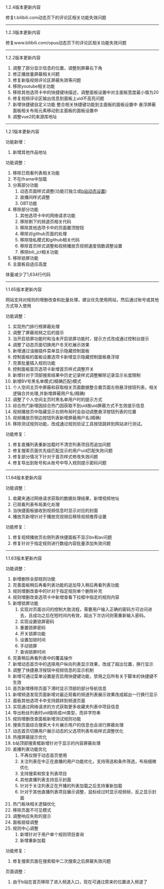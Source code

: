1.2.4版本更新内容

修复t.bilibili.com动态页下的评论区相关功能失效问题
<hr>
1.2.3版本更新内容

修复www.bilibili.com/opus动态页下的评论区相关功能失效问题
<hr>
1.2.2版本更新内容

1. 调整了部分显示信息的位置，调整到屏幕右下角
2. 修正播放量屏蔽相关问题
3. 修复新版视频评论区屏蔽失效等问题
4. 移除youtube相关功能
5. 移除其他选项卡中的快捷键块描述，调整面板设置中对主面板宽度最小值为20
6. 修复视频评论区输出信息到面板上uid不高亮问题
7. 新增快捷键自定义功能
   整合相关快捷键功能到主面板的面板设置中
   悬浮屏蔽面板相关布局元素移动到主面板的面板设置中
8. 调整vue2的来源库地址

<hr>
1.2.1版本更新内容

功能新增：

1. 新增其他作品地址

功能调整：

1. 移除已观看列表相关功能
2. 不在iframe中加载
3. 分离部分功能
    1. 动态页面样式调整(功能已独立成[b站动态设置](https://greasyfork.org/zh-CN/scripts/489577))
    2. 直播间样式调整
    3. GBT功能
4. 移除部分功能
    1. 其他选项卡中的网络请求功能
    2. 移除剩下的频道页相关代码
    3. 移除其他选项卡中的页面置顶按钮
    4. 移除对github页面的处理
    5. 移除隐私模式和github相关代码
    6. 移除首页样式调整和视频播放页视频速度倍数调整设置
    7. 移除bili_jct相关功能
5. 移除锁屏功能
6. 主面板自适应高度

体量减少了1,634行代码
<hr>
1.1.65版本更新内容

网站支持对规则的增删改查和批量处理，建议优先使用网站，然后通过账号或其他方式导入使用

功能调整：

1. 实现热门排行榜屏蔽处理
2. 调整了屏蔽视频之后的提示
3. 当开启锁屏功能时和当未开启锁屏功能时，提示方式改成通过控制台提示
4. 调整了动态页面切换用户冬天栏展示效果
5. 新增通过油猴插件菜单显示隐藏控制面板
6. 控制面板的面板设置选项卡新增显示隐藏控制面板悬浮球
7. 完善批量插入规则功能
8. 控制面板首页选项卡新增首页样式调整开关
9. 新增针对于顶部搜索结果中历史记录样式调整解除记录显示长度限制
10. 新增BV号黑名单模式(精确匹配)模式
11. 个人空间主页中屏蔽和获取相关页面数据整合置页面左侧悬浮按钮列表，相关逻辑合并处理,并新增屏蔽用户名(精确)
12. 调整了个人空间主页时黑名单用户时的提示方式
13. 综合热门新增因综合热门因获取不到uid故uid屏蔽方式不生效提示信息
14. 视频播放页中隐藏显示右侧布局时会自动调整悬浮按钮列表的位置
15. 视频播放页侧边按钮列表新增屏蔽用户名(精确)
16. 移除测试规则功能，改成通过规则验证工具按钮跳转到网站进行测试。

功能修复：

1. 修复直播列表重新加载时不清空列表项目而追加问题
2. 修复搜索页面优先级匹配显示的用户uid匹配失败问题
3. 修复部分情况下针对于首页样式修改失效问题
4. 修复导出到账号和从账号中导入规则提示密码问题
<hr>
1.1.64版本更新内容

功能调整：

1. 收藏夹通过网络请求获取的数据处理结果，新增视频地址
2. 已观看列表布局美化处理
3. 当快捷面板接收到视频信息时显示对应的封面
4. 播放页新增针对于播放完视频后移除视频推荐设置

功能修复：

1. 修复视频播放页右侧列表快捷面板不显示bv和av问题
2. 修复针对于指定规则进行数组内容批量添加失效问题
<hr>
1.1.63版本更新内容

功能调整：

1. 新增删除全部规则功能
2. 完善面板稍后再看列表功能的追加导入稍后再看列表功能
3. 规则增删改查中的针对于指定规则单个删除补充
4. 规则增删改查选项卡中新增查看下拉框中指定的规则内容
5. 新增锁屏功能
    1. 实现对页面访问的控制大致流程，需要用户输入正确的密码方可访问进去，且成功之后在短时间内有效，超出下次访问则需重新输入密码。
    2. 实现设置锁屏密码
    3. 重置锁屏密码
    4. 开关锁屏功能
    5. 设置加锁时间
    6. 手动锁屏
    7. 查询锁屏时间
6. 完善稍后再看列表中的覆盖操作
7. 新增动态首页中的选择用户纵向列表显示效果，改成了超出位置，换行显示
8. 调整了快捷悬浮按钮中视频信息的显示机制
9. 新增可通过菜单设置是否启用快捷键功能，禁用之后所有关于脚本的快捷键不生效
10. 首页新增移除页面下滑时显示顶部的部分导航信息
11. 新增频道发现页面新增对最近观看的频道列表展示效果改成超出一行换行显示
12. 面板其他选项卡中支持跳转到频道页面
13. 实现通过网络请求的方式获取更多收藏夹列表中项目信息
14. 导出粉丝列表时uid值转成int类型，而非字符串
15. 规则增删改查面板新增测试规则功能
16. 搜索页面综合搜索大卡片展示用户的信息也会进行屏蔽处理
17. 动态首页切换用户展示动态的父选项列表布局样式调整优化
18. 热搜屏蔽提示优化
19. b站顶部搜索框新增针对于显示的内容屏蔽处理
20. 直播列表功能优化
    1. 不再仅限于动态首页使用
    2. 关注列表在中正在直播的用户功能优化，支持筛选和条件筛选，布局细微优化
    3. 支持搜索和恢复列表项目
    4. 其他直播列表支持显示封面
    5. 针对于关注列表正在开播的列表加载之后支持重新加载
    6. 针对于其他直播列表项目展示调整，鼠标经过时显示视频帧，反之显示封面
21. 热门板块相关逻辑优化
22. 移除页面不可见模式
23. 调整响应失败的提示
24. 面板层级调整
25. 规则中心调整
    1. 新增针对于用户单个规则项目查询
    2. 新增重新加载

功能修复：

1. 修复搜索页面在搜索框中二次搜索之后屏蔽失效问题

页面调整：

1. 由于b站在首页移除了进入频道入口，现在可通过原来的位置进入频道了
